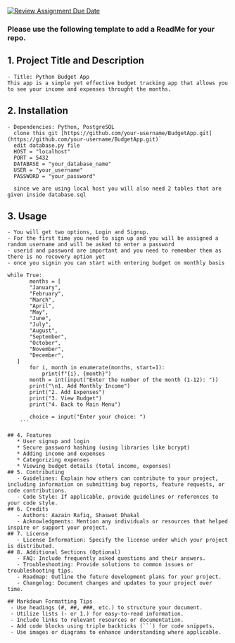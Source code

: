 [![Review Assignment Due Date](https://classroom.github.com/assets/deadline-readme-button-24ddc0f5d75046c5622901739e7c5dd533143b0c8e959d652212380cedb1ea36.svg)](https://classroom.github.com/a/545oUMxH)

### Please use the following template to add a ReadMe for your repo.

## 1. Project Title and Description
    - Title: Python Budget App
    This app is a simple yet effective budget tracking app that allows you to see your income and expenses throught the months.
## 2. Installation
    - Dependencies: Python, PostgreSQL
      clone this git [https://github.com/your-username/BudgetApp.git](https://github.com/your-username/BudgetApp.git)`
      edit database.py file
      HOST = "localhost"
      PORT = 5432
      DATABASE = "your_database_name"
      USER = "your_username"
      PASSWORD = "your_password"

      since we are using local host you will also need 2 tables that are given inside database.sql

## 3. Usage
    - You will get two options, Login and Signup. 
    - For the first time you need to sign up and you will be assigned a random username and will be asked to enter a password
    - userid and password are important and you need to remember them as there is no recovery option yet
    - once you signin you can start with entering budget on monthly basis

 ```
 while True:
        months = [
        "January",
        "February",
        "March",
        "April",
        "May",
        "June",
        "July",
        "August",
        "September",
        "October",
        "November",
        "December",
    ]
        for i, month in enumerate(months, start=1):
            print(f"{i}. {month}")
        month = int(input("Enter the number of the month (1-12): "))
        print("\n1. Add Monthly Income")
        print("2. Add Expenses")
        print("3. View Budget")
        print("4. Back to Main Menu")

        choice = input("Enter your choice: ")
     ```
        
## 4. Features
    * User signup and login
    * Secure password hashing (using libraries like bcrypt)
    * Adding income and expenses
    * Categorizing expenses
    * Viewing budget details (total income, expenses)
## 5. Contributing
    - Guidelines: Explain how others can contribute to your project, including information on submitting bug reports, feature requests, or code contributions.
    - Code Style: If applicable, provide guidelines or references to your code style.
## 6. Credits
    - Authors: Aazain Rafiq, Shaswot Dhakal
    - Acknowledgments: Mention any individuals or resources that helped inspire or support your project.
## 7. License
    - License Information: Specify the license under which your project is distributed.
## 8. Additional Sections (Optional)
    - FAQ: Include frequently asked questions and their answers.
    - Troubleshooting: Provide solutions to common issues or troubleshooting tips.
    - Roadmap: Outline the future development plans for your project.
    - Changelog: Document changes and updates to your project over time.

## Markdown Formatting Tips
  - Use headings (#, ##, ###, etc.) to structure your document.
  - Utilize lists (- or 1.) for easy-to-read information.
  - Include links to relevant resources or documentation.
  - Add code blocks using triple backticks (```) for code snippets.
  - Use images or diagrams to enhance understanding where applicable.
